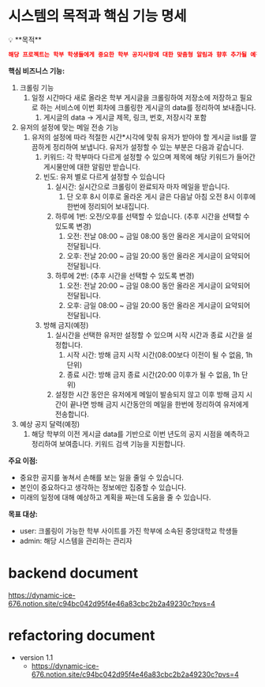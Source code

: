 # 시스템의 목적과 핵심 기능 명세

<aside>
💡 **목적**

</aside>

```json
해당 프로젝트는 학부 학생들에게 중요한 학부 공지사항에 대한 맞춤형 알림과 향후 추가될 예정인 기능들(ai 기반 예상 공지 달력 등)을 통해 학생들이 학사 일정 및 이벤트 정보를 효과적으로 관리할 수 있는 서비스를 제공하는 것을 목표로 합니다.  
```

**핵심 비즈니스 기능:**

1. 크롤링 기능
    1. 일정 시간마다 새로 올라온 학부 게시글을 크롤링하여 저장소에 저장하고 필요로 하는 서비스에 이번 회차에 크롤링한 게시글의 data를 정리하여 보내줍니다.
        1. 게시글의 data → 게시글 제목, 링크, 번호, 저장시각 포함
2. 유저의 설정에 맞는 메일 전송 기능
    1. 유저의 설정에 따라 적절한 시간*시각에 맞춰 유저가 받아야 할 게시글 list를 깔끔하게 정리하여 보냅니다. 유저가 설정할 수 있는 부분은 다음과 같습니다.
        1. 키워드: 각 학부마다 다르게 설정할 수 있으며 제목에 해당 키워드가 들어간 게시물만에 대한 알림만 받습니다.
        2. 빈도: 유저 별로 다르게 설정할 수 있습니다
            1. 실시간: 실시간으로 크롤링이 완료되자 마자 메일을 받습니다. 
                1. 단 오후 8시 이후로 올라온 게시 글은 다음날 아침 오전 8시 이후에 한번에 정리되어 보내집니다.
            2. 하루에 1번: 오전/오후를 선택할 수 있습니다. (추후 시간을 선택할 수 있도록 변경)
                1. 오전: 전날 08:00 ~ 금일 08:00 동안 올라온 게시글이 요약되어 전달됩니다.
                2. 오후: 전날 20:00 ~ 금일 20:00 동안 올라온 게시글이 요약되어 전달됩니다.
            3. 하루에 2번: (추후 시간을 선택할 수 있도록 변경)
                1. 오전: 전날 20:00 ~ 금일 08:00 동안 올라온 게시글이 요약되어 전달됩니다.
                2. 오후: 금일 08:00 ~ 금일 20:00 동안 올라온 게시글이 요약되어 전달됩니다.
        3. 방해 금지(예정)
            1. 실시간을 선택한 유저만 설정할 수 있으며 시작 시간과 종료 시간을 설정합니다.
                1. 시작 시간: 방해 금지 시작 시간(08:00보다 이전이 될 수 없음, 1h 단위)
                2. 종료 시간: 방해 금지 종료 시간(20:00 이후가 될 수 없음, 1h 단위)
            2. 설정한 시간 동안은 유저에게 메일이 발송되지 않고 이후 방해 금지 시간이 끝나면 방해 금지 시간동안의 메일을 한번에 정리하여 유저에게 전송합니다.
3. 예상 공지 달력(예정)
    1. 해당 학부의 이전 게시글 data를 기반으로 이번 년도의 공지 시점을 예측하고 정리하여 보여줍니다. 키워드 검색 기능을 지원합니다.

**주요 이점:**

- 중요한 공지를 놓쳐서 손해를 보는 일을 줄일 수 있습니다.
- 본인이 중요하다고 생각하는 정보에만 집중할 수 있습니다.
- 미래의 일정에 대해 예상하고 계획을 짜는데 도움을 줄 수 있습니다.

**목표 대상:**

- user: 크롤링이 가능한 학부 사이트를 가진 학부에 소속된 중앙대학교 학생들
- admin: 해당 시스템을 관리하는 관리자

# backend document
https://dynamic-ice-676.notion.site/c94bc042d95f4e46a83cbc2b2a49230c?pvs=4
# refactoring document
- version 1.1
  - https://dynamic-ice-676.notion.site/c94bc042d95f4e46a83cbc2b2a49230c?pvs=4
